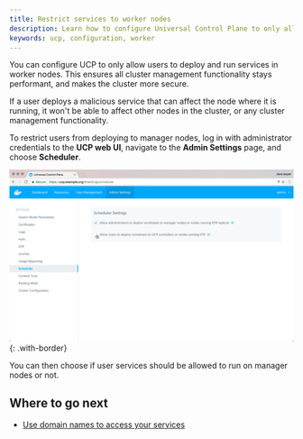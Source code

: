```yaml
---
title: Restrict services to worker nodes
description: Learn how to configure Universal Control Plane to only allow running services in worker nodes.
keywords: ucp, configuration, worker
---
```


You can configure UCP to only allow users to deploy and run services in
worker nodes. This ensures all cluster management functionality stays
performant, and makes the cluster more secure.

If a user deploys a malicious service that can affect the node where it
is running, it won't be able to affect other nodes in the cluster, or
any cluster management functionality.

To restrict users from deploying to manager nodes, log in with administrator
credentials to the **UCP web UI**, navigate to the **Admin Settings**
page, and choose **Scheduler**.

![](../../images/restrict-services-to-worker-nodes-1.png){: .with-border}

You can then choose if user services should be allowed to run on manager nodes
or not.

## Where to go next

* [Use domain names to access your services](use-domain-names-to-access-services.md)
